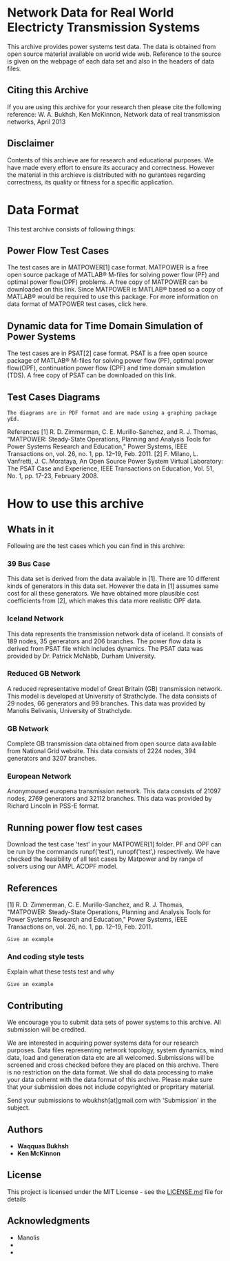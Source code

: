 # Network Data for Real World Electricty Transmission Systems

This archive provides power systems test data. The data is obtained from open source material available on world wide web. Reference to the source is given on the webpage of each data set and also in the headers of data files.

## Citing this Archive

If you are using this archive for your research then please cite the following reference:
W. A. Bukhsh, Ken McKinnon, Network data of real transmission networks, April 2013

## Disclaimer

Contents of this archieve are for research and educational purposes. We have made every effort to ensure its accuracy and correctness. However the material in this archieve is distributed with no gurantees regarding correctness, its quality or fitness for a specific application.


# Data Format

This test archive consists of following things:

##   Power Flow Test Cases

The test cases are in MATPOWER[1] case format. MATPOWER is a free open source package of MATLAB® M-files for solving power flow (PF) and optimal power flow(OPF) problems. A free copy of MATPOWER can be downloaded on this link. Since MATPOWER is MATLAB® based so a copy of MATLAB® would be required to use this package. For more information on data format of MATPOWER test cases, click here.

##    Dynamic data for Time Domain Simulation of Power Systems

  The test cases are in PSAT[2] case format. PSAT is a free open source package of MATLAB® M-files for solving power flow (PF), optimal power flow(OPF), continuation power flow (CPF) and time domain simulation (TDS). A free copy of PSAT can be downloaded on this link.
 
 ## Test Cases Diagrams

    The diagrams are in PDF format and are made using a graphing package yEd. 

References
[1] R. D. Zimmerman, C. E. Murillo-Sanchez, and R. J. Thomas, "MATPOWER: Steady-State Operations, Planning and Analysis Tools for Power Systems Research and Education," Power Systems, IEEE Transactions on, vol. 26, no. 1, pp. 12–19, Feb. 2011. [2] F. Milano, L. Vanfretti, J. C. Morataya, An Open Source Power System Virtual Laboratory: The PSAT Case and Experience, IEEE Transactions on Education, Vol. 51, No. 1, pp. 17-23, February 2008. 

# How to use this archive

## Whats in it
Following are the test cases which you can find in this archive:

### 39 Bus Case

This data set is derived from the data available in [1]. There are 10 different kinds of generators in this data set. However the data in [1] assumes same cost for all these generators. We have obtained more plausible cost coefficients from [2], which makes this data more realistic OPF data.

### Iceland Network
This data represents the transmission network data of iceland. It consists of 189 nodes, 35 generators and 206 branches. The power flow data is derived from PSAT file which includes dynamics. The PSAT data was provided by Dr. Patrick McNabb, Durham University.

### Reduced GB Network
  A reduced representative model of Great Britain (GB) transmission network. This model is developed at University of Strathclyde. The data consists of 29 nodes, 66 generators and 99 branches. This data was provided by Manolis Belivanis, University of Strathclyde.

### GB Network

Complete GB transmission data obtained from open source data available from National Grid website. This data consists of 2224 nodes, 394 generators and 3207 branches.

### European Network
  Anonymoused europena transmission network. This data consists of 21097 nodes, 2769 generators and 32112 branches. This data was provided by Richard Lincoln in PSS-E format.

## Running power flow test cases

Download the test case 'test' in your MATPOWER[1] folder. PF and OPF can be run by the commands runpf('test'), runopf('test',) respectively. We have checked the feasibility of all test cases by Matpower and by range of solvers using our AMPL ACOPF model.

 
## References
[1] R. D. Zimmerman, C. E. Murillo-Sanchez, and R. J. Thomas, "MATPOWER: Steady-State Operations, Planning and Analysis Tools for Power Systems Research and Education," Power Systems, IEEE Transactions on, vol. 26, no. 1, pp. 12–19, Feb. 2011. 

```
Give an example
```

### And coding style tests

Explain what these tests test and why

```
Give an example
```

## Contributing

We encourage you to submit data sets of power systems to this archive. All submission will be credited.

We are interested in acquiring power systems data for our research purposes. Data files representing network topology, system dynamics, wind data, load and generation data etc are all welcomed. Submissions will be screened and cross checked before they are placed on this archive. There is no restriction on the data format. We shall do data processing to make your data cohernt with the data format of this archive. Please make sure that your submission does not include copyrighted or propritary material.

Send your submissions to wbukhsh[at]gmail.com with 'Submission' in the subject. 



## Authors

* **Waqquas Bukhsh** 
* **Ken McKinnon** 


## License

This project is licensed under the MIT License - see the [LICENSE.md](LICENSE.md) file for details

## Acknowledgments

* Manolis 
* 
* 


